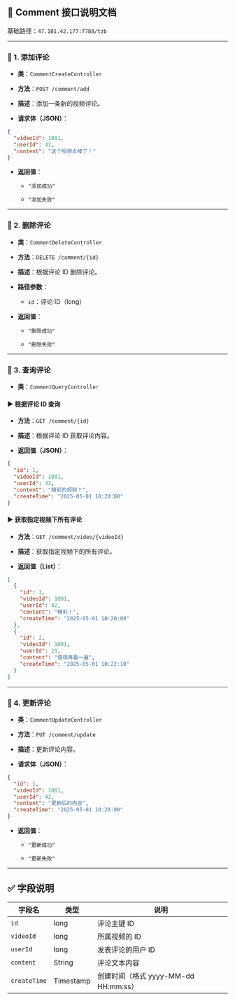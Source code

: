 ## 📘 Comment 接口说明文档

基础路径：`47.101.42.177:7788/tzb`

---

### 📌 1. 添加评论

- **类**：`CommentCreateController`
    
- **方法**：`POST /comment/add`
    
- **描述**：添加一条新的视频评论。
    
- **请求体（JSON）**：
    

```json
{
  "videoId": 1001,
  "userId": 42,
  "content": "这个视频太棒了！"
}
```

- **返回值**：
    
    - `"添加成功"`
        
    - `"添加失败"`
        

---

### 📌 2. 删除评论

- **类**：`CommentDeleteController`
    
- **方法**：`DELETE /comment/{id}`
    
- **描述**：根据评论 ID 删除评论。
    
- **路径参数**：
    
    - `id`：评论 ID（long）
        
- **返回值**：
    
    - `"删除成功"`
        
    - `"删除失败"`
        

---

### 📌 3. 查询评论

- **类**：`CommentQueryController`
    

#### ▶ 根据评论 ID 查询

- **方法**：`GET /comment/{id}`
    
- **描述**：根据评论 ID 获取评论内容。
    
- **返回值（JSON）**：
    

```json
{
  "id": 1,
  "videoId": 1001,
  "userId": 42,
  "content": "精彩的视频！",
  "createTime": "2025-05-01 10:20:00"
}
```

#### ▶ 获取指定视频下所有评论

- **方法**：`GET /comment/video/{videoId}`
    
- **描述**：获取指定视频下的所有评论。
    
- **返回值（List）**：
    

```json
[
  {
    "id": 1,
    "videoId": 1001,
    "userId": 42,
    "content": "精彩！",
    "createTime": "2025-05-01 10:20:00"
  },
  {
    "id": 2,
    "videoId": 1001,
    "userId": 21,
    "content": "值得再看一遍",
    "createTime": "2025-05-01 10:22:10"
  }
]
```

---

### 📌 4. 更新评论

- **类**：`CommentUpdateController`
    
- **方法**：`PUT /comment/update`
    
- **描述**：更新评论内容。
    
- **请求体（JSON）**：
    

```json
{
  "id": 1,
  "videoId": 1001,
  "userId": 42,
  "content": "更新后的内容",
  "createTime": "2025-05-01 10:20:00"
}
```

- **返回值**：
    
    - `"更新成功"`
        
    - `"更新失败"`
        

---

## ✅ 字段说明

| 字段名          | 类型        | 说明                           |
| ------------ | --------- | ---------------------------- |
| `id`         | long      | 评论主键 ID                      |
| `videoId`    | long      | 所属视频的 ID                     |
| `userId`     | long      | 发表评论的用户 ID                   |
| `content`    | String    | 评论文本内容                       |
| `createTime` | Timestamp | 创建时间（格式 yyyy-MM-dd HH:mm:ss） |